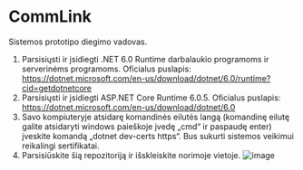 # CommLink
 
Sistemos prototipo diegimo vadovas.

 1. Parsisiųsti ir įsidiegti .NET 6.0 Runtime darbalaukio programoms ir serverinėms programoms. Oficialus puslapis: https://dotnet.microsoft.com/en-us/download/dotnet/6.0/runtime?cid=getdotnetcore
 2. Parsisiųsti ir įsidiegti ASP.NET Core Runtime 6.0.5. Oficialus puslapis: https://dotnet.microsoft.com/en-us/download/dotnet/6.0
 3. Savo kompiuteryje atsidarę komandinės eilutės langą (komandinę eilutę galite atsidaryti windows paieškoje įvedę „cmd“ ir paspaudę enter) įveskite komandą „dotnet dev-certs https“. Bus sukurti sistemos veikimui reikalingi sertifikatai.
 4. Parsisiūskite šią repozitoriją ir išskleiskite norimoje vietoje.
 ![image](https://user-images.githubusercontent.com/50969311/169722720-56ad74e0-3a53-449b-8b59-d432143872da.png)


